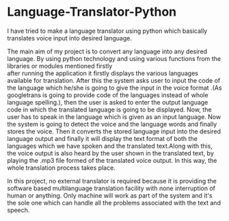 # Language-Translator-Python
I have tried to make a language translator using python which basically translates voice input into desired language.

The main aim of my project is to convert any language into any desired language.
By using python technology and using various functions from the libraries or modules mentioned firstly  
after running the application it firstly displays the various languages available for  translation. 
After this the system asks user to input the code of the language which he/she is going to give the input in the voice format 
.(As googletrans is going to provide code of the languages instead of whole language spelling.), 
then the user is asked to enter the output language code in which the translated language is going to be displayed. 
Now, the user has to speak in the language which is given as an input language.
Now the system is going to detect the voice and the language words and finally stores the voice.
Then it converts the stored language input into the desired language output and finally it will display the text format of both the languages 
which we have spoken and the translated text.Along with this, the voice output is also heard by the user shown in the translated text, 
by playing the .mp3 file formed of the translated voice output. In this way, the whole translation process takes place.  

 In this project, no external translator is required because it is providing the software based multilanguage translation facility 
 with none interruption of human or anything. Only machine will work as part of the system and it's the sole one which can handle all the problems 
 associated with the text and speech.
